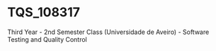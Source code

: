 # TQS_108317
Third Year - 2nd Semester Class (Universidade de Aveiro) - Software Testing and Quality Control
